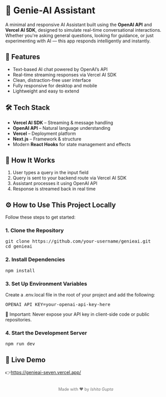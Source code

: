 # 🤖 Genie-AI Assistant

A minimal and responsive AI Assistant built using the **OpenAI API** and **Vercel AI SDK**, designed to simulate real-time conversational interactions. Whether you're asking general questions, looking for guidance, or just experimenting with AI — this app responds intelligently and instantly.


## 🚀 Features

- Text-based AI chat powered by OpenAI’s API
- Real-time streaming responses via Vercel AI SDK
- Clean, distraction-free user interface
- Fully responsive for desktop and mobile
- Lightweight and easy to extend

## 🛠️ Tech Stack

- **Vercel AI SDK** – Streaming & message handling  
- **OpenAI API** – Natural language understanding  
- **Vercel** – Deployment platform  
- **Next.js** – Framework & structure  
- Modern **React Hooks** for state management and effects
  

## 🧠 How It Works

1. User types a query in the input field  
2. Query is sent to your backend route via Vercel AI SDK  
3. Assistant processes it using OpenAI API  
4. Response is streamed back in real time


## ⚙️ How to Use This Project Locally

Follow these steps to get started:

### 1. Clone the Repository

<pre>git clone https://github.com/your-username/genieai.git
cd genieai</pre>

### 2. Install Dependencies

<pre>npm install</pre>

### 3. Set Up Environment Variables
Create a .env.local file in the root of your project and add the following:

<pre>OPENAI_API_KEY=your-openai-api-key-here</pre>

<p>🔐 Important: Never expose your API key in client-side code or public repositories.</p>

### 4. Start the Development Server

<pre>npm run dev</pre>

## 📡 Live Demo

👉https://genieai-seven.vercel.app/

<br>
<div align="center" style="font-size: 0.9em; opacity: 0.6;">
  Made with ❤️ by <em>Ishita Gupta</em>
</div>
